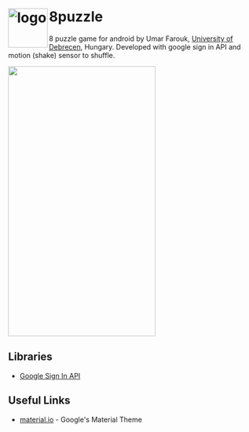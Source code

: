 <h1><img align="left" width="80" height="80" src="https://github.com/umarfarouk009/8puzzle/blob/master/app/src/main/res/mipmap-xxhdpi/ic_launcher_round.png" style = "float:left" alt="logo"> 
8puzzle</h1>

8 puzzle game for android by Umar Farouk, [University of Debrecen](https://www.edu.unideb.hu), Hungary.
Developed with google sign in API and motion (shake) sensor to shuffle.

<img src = "https://github.com/umarfarouk009/8puzzle/blob/master/rnds/home.png" height = "550" width = "300"></img>

## Libraries
* [Google Sign In API](https://developers.google.com/identity/sign-in/android)

## Useful Links
* [material.io](https://material.io) - Google's Material Theme
